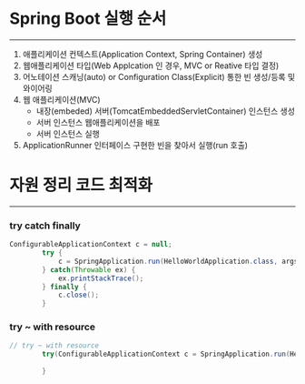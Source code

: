 # Spring Boot 실행 순서

---

1. 애플리케이션 컨텍스트(Application Context, Spring Container) 생성
2. 웹애플리케이션 타입(Web Applcation 인 경우, MVC or Reative 타입 결정)
3. 어노테이션 스캐닝(auto) or Configuration Class(Explicit) 통한 빈 생성/등록 및 와이어링
4. 웹 애플리케이션(MVC)
    - 내장(embeded) 서버(TomcatEmbeddedServletContainer) 인스턴스 생성
    - 서버 인스턴스 웹애플리케이션을 배포
    - 서버 인스턴스 실행
5. ApplicationRunner 인터페이스 구현한 빈을 찾아서 실행(run 호출)

# 자원 정리 코드 최적화

---

### try catch finally

```java
ConfigurableApplicationContext c = null;
		try {
			c = SpringApplication.run(HelloWorldApplication.class, args);
		} catch(Throwable ex) {
			ex.printStackTrace();
		} finally {
			c.close();
		}
```

### try ~ with resource

```java
// try ~ with resource
		try(ConfigurableApplicationContext c = SpringApplication.run(HelloWorldApplication.class, args)){
			
		}
```